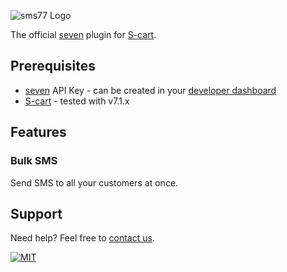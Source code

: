 ![](https://seven.io/seven_outline_white.svg "sms77 Logo")

The official [seven](https://seven.io) plugin for [S-cart](https://s-cart.org/).

## Prerequisites

- [seven](https://www.sms77.io) API Key - can be created in
  your [developer dashboard](https://app.sms77.io/developer)
- [S-cart](https://s-cart.org/) - tested with v7.1.x

## Features

### Bulk SMS
Send SMS to all your customers at once.

## Support

Need help? Feel free to [contact us](https://www.sms77.io/en/company/contact).

[![MIT](https://img.shields.io/badge/License-MIT-teal.svg)](LICENSE)
